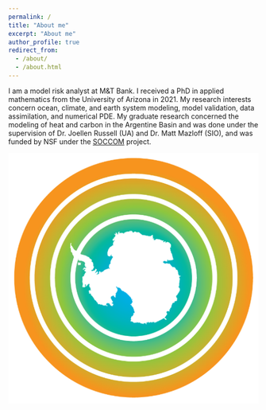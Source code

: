 ```yaml
---
permalink: /
title: "About me"
excerpt: "About me"
author_profile: true
redirect_from: 
  - /about/
  - /about.html
---
```


I am a model risk analyst at M&T Bank. I received a PhD in applied mathematics from the University of Arizona in 2021. My research interests concern ocean, climate, and earth system modeling, model validation, data assimilation, and numerical PDE. My graduate research concerned the modeling of heat and carbon in the Argentine Basin and was done under the supervision of Dr. Joellen Russell (UA) and Dr. Matt Mazloff (SIO), and was funded by NSF under the [SOCCOM](https://soccom.princeton.edu/) project. 

<img src="/images/SOCCOM.png">


